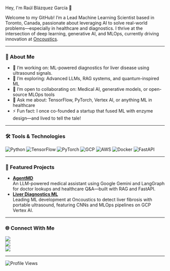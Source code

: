 Hey, I'm Raúl Blázquez García 👋

Welcome to my GitHub! I’m a Lead Machine Learning Scientist based in Toronto, Canada, passionate about leveraging AI to solve real-world problems—especially in healthcare and diagnostics. I thrive at the intersection of deep learning, generative AI, and MLOps, currently driving innovation at [Oncoustics](https://oncoustics.com/).

---

### 🌟 About Me
- 🔭 I’m working on: ML-powered diagnostics for liver disease using ultrasound signals.
- 🌱 I’m exploring: Advanced LLMs, RAG systems, and quantum-inspired ML
- 👯 I’m open to collaborating on: Medical AI, generative models, or open-source MLOps tools
- 💬 Ask me about: TensorFlow, PyTorch, Vertex AI, or anything ML in healthcare
- ⚡ Fun fact: I once co-founded a startup that fused ML with enzyme design—and lived to tell the tale!

---

### 🛠️ Tools & Technologies
![Python](https://img.shields.io/badge/-Python-3776AB?style=flat&logo=python&logoColor=white)
![TensorFlow](https://img.shields.io/badge/-TensorFlow-FF6F00?style=flat&logo=tensorflow&logoColor=white)
![PyTorch](https://img.shields.io/badge/-PyTorch-EE4C2C?style=flat&logo=pytorch&logoColor=white)
![GCP](https://img.shields.io/badge/-GCP-4285F4?style=flat&logo=google-cloud&logoColor=white)
![AWS](https://img.shields.io/badge/-AWS-232F3E?style=flat&logo=amazon-aws&logoColor=white)
![Docker](https://img.shields.io/badge/-Docker-2496ED?style=flat&logo=docker&logoColor=white)
![FastAPI](https://img.shields.io/badge/-FastAPI-009688?style=flat&logo=fastapi&logoColor=white)
<!-- Add more from your stack as needed -->

---

### 🚀 Featured Projects
- **[AgentMD](https://github.com/RaulBz/AgentMD)**  
  An LLM-powered medical assistant using Google Gemini and LangGraph for doctor lookups and healthcare Q&A—built with RAG and FastAPI.
- **[Liver Diagnostics ML](https://www.oncoustics.com)**  
  Leading ML development at Oncoustics to detect liver fibrosis with portable ultrasound, featuring CNNs and MLOps pipelines on GCP Vertex AI.

---

### 🌐 Connect With Me
[<img src="https://img.shields.io/badge/-LinkedIn-0077B5?style=flat&logo=linkedin&logoColor=white" />](https://linkedin.com/in/raul-blazquez-garcia)  
[<img src="https://img.shields.io/badge/-Email-D14836?style=flat&logo=gmail&logoColor=white" />](mailto:raulbzga@gmail.com)  
[<img src="https://img.shields.io/badge/-GitHub-181717?style=flat&logo=github&logoColor=white" />](https://github.com/RaulBz)

---
![Profile Views](https://komarev.com/ghpvc/?username=RaulBz&label=Profile+Views&color=blueviolet)
